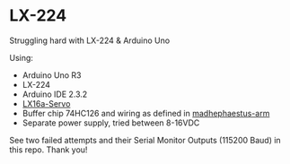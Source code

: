 # LX-224
Struggling hard with LX-224 & Arduino Uno

Using: 
- Arduino Uno R3
- LX-224
- Arduino IDE 2.3.2
- [LX16a-Servo](https://github.com/madhephaestus/lx16a-servo#electrical) 
- Buffer chip 74HC126 and wiring as defined in [madhephaestus-arm](https://github.com/Hephaestus-Arm/HephaestusArm2/blob/0.1.1/electronics.md#2-setting-up-the-board)
- Separate power supply, tried between 8-16VDC 


See two failed attempts and their Serial Monitor Outputs (115200 Baud) in this repo. Thank you!